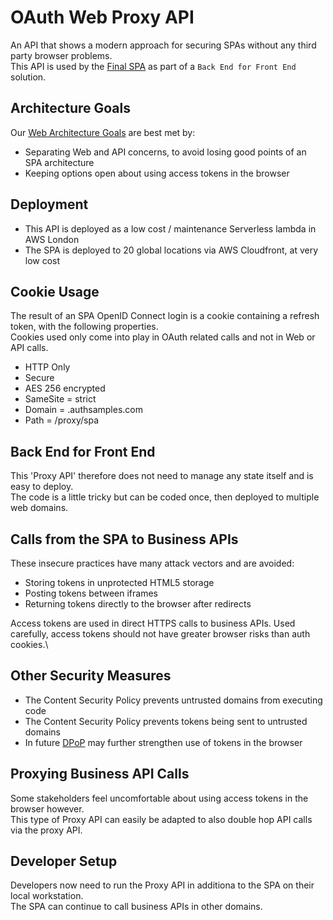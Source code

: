 # OAuth Web Proxy API

An API that shows a modern approach for securing SPAs without any third party browser problems.\
This API is used by the [Final SPA]((https://github.com/gary-archer/oauth.websample.final)) as part of a `Back End for Front End` solution.

## Architecture Goals

Our [Web Architecture Goals](https://authguidance.com/2017/09/08/goal-1-requirements/) are best met by:

- Separating Web and API concerns, to avoid losing good points of an SPA architecture
- Keeping options open about using access tokens in the browser

## Deployment

- This API is deployed as a low cost / maintenance Serverless lambda in AWS London
- The SPA is deployed to 20 global locations via AWS Cloudfront, at very low cost

## Cookie Usage

The result of an SPA OpenID Connect login is a cookie containing a refresh token, with the following properties.\
Cookies used only come into play in OAuth related calls and not in Web or API calls.

- HTTP Only
- Secure
- AES 256 encrypted
- SameSite = strict
- Domain = .authsamples.com
- Path = /proxy/spa

## Back End for Front End

This 'Proxy API' therefore does not need to manage any state itself and is easy to deploy.\
The code is a little tricky but can be coded once, then deployed to multiple web domains.

## Calls from the SPA to Business APIs

These insecure practices have many attack vectors and are avoided:

- Storing tokens in unprotected HTML5 storage
- Posting tokens between iframes
- Returning tokens directly to the browser after redirects

Access tokens are used in direct HTTPS calls to business APIs.
Used carefully, access tokens should not have greater browser risks than auth cookies.\

## Other Security Measures

- The Content Security Policy prevents untrusted domains from executing code
- The Content Security Policy prevents tokens being sent to untrusted domains
- In future [DPoP](https://datatracker.ietf.org/doc/html/draft-ietf-oauth-dpop) may further strengthen use of tokens in the browser

## Proxying Business API Calls

Some stakeholders feel uncomfortable about using access tokens in the browser however.\
This type of Proxy API can easily be adapted to also double hop API calls via the proxy API.

## Developer Setup

Developers now need to run the Proxy API in additiona to the SPA on their local workstation.\
The SPA can continue to call business APIs in other domains.